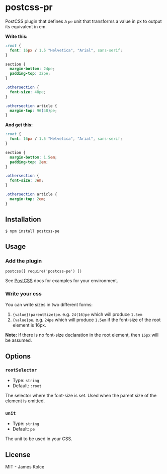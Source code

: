 # postcss-pr

PostCSS plugin that defines a `pe` unit that transforms a value in px to output its equivalent in em.

**Write this:**

```css
:root {
  font: 16px / 1.5 "Helvetica", "Arial", sans-serif;
}

section {
  margin-bottom: 24pe;
  padding-top: 32pe;
}

.othersection {
  font-size: 48pe;
}

.othersection article {
  margin-top: 96(48)pe;
}
```

**And get this:**

```css
:root {
  font: 16px / 1.5 "Helvetica", "Arial", sans-serif;
}

section {
  margin-bottom: 1.5em;
  padding-top: 2em;
}

.othersection {
  font-size: 3em;
}

.othersection article {
  margin-top: 2em;
}
```

## Installation

`$ npm install postcss-pe`

## Usage

### Add the plugin

```JS
postcss([ require('postcss-pe') ])
```

See [PostCSS](https://github.com/postcss/postcss) docs for examples for your environment.

### Write your css

You can write sizes in two different forms:

1. `{value}(parentSize)pe`. e.g. `24(16)pe` which will produce `1.5em` 
2. `{value}pe`. e.g. `24pe` which will produce `1.5em` if the font-size of the root element is 16px.

**Note:** If there is no font-size declaration in the root element, then `16px` will be assumed.

## Options

### `rootSelector`

- Type: `string`
- Default: `:root`

The selector where the font-size is set. Used when the parent size of the element is omitted.

### `unit`

- Type: `string`
- Default: `pe`

The unit to be used in your CSS.

## License

MIT - James Kolce
